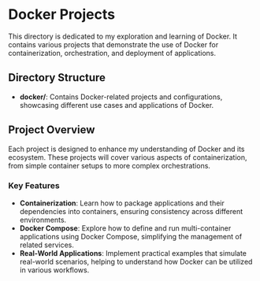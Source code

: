# Docker Projects

This directory is dedicated to my exploration and learning of Docker. It contains various projects that demonstrate the use of Docker for containerization, orchestration, and deployment of applications.

## Directory Structure

- **docker/**: Contains Docker-related projects and configurations, showcasing different use cases and applications of Docker.

## Project Overview

Each project is designed to enhance my understanding of Docker and its ecosystem. These projects will cover various aspects of containerization, from simple container setups to more complex orchestrations.

### Key Features

- **Containerization**: Learn how to package applications and their dependencies into containers, ensuring consistency across different environments.
- **Docker Compose**: Explore how to define and run multi-container applications using Docker Compose, simplifying the management of related services.
- **Real-World Applications**: Implement practical examples that simulate real-world scenarios, helping to understand how Docker can be utilized in various workflows.
